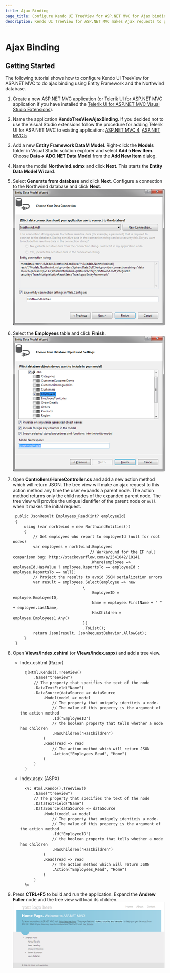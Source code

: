 ```yaml
---
title: Ajax Binding
page_title: Configure Kendo UI TreeView for ASP.NET MVC for Ajax binding
description: Kendo UI TreeView for ASP.NET MVC makes Ajax requests to populate with nodes.
---
```


# Ajax Binding

## Getting Started

The following tutorial shows how to configure Kendo UI TreeView for ASP.NET MVC to do ajax binding using Entity Framework and the Northwind database.

1. Create a new ASP.NET MVC application (or Telerik UI for ASP.NET MVC application if you have installed the
[Telerik UI for ASP.NET MVC Visual Studio Extensions](/getting-started/using-kendo-with/aspnet-mvc/introduction#kendo-ui-for-asp.net-mvc-visual-studio-extensions)).
1. Name the application **KendoTreeViewAjaxBinding**. If you decided not to use the Visual Studio extensions follow the procedure for adding Telerik UI for ASP.NET MVC to existing application:
[ASP.NET MVC 4](/getting-started/using-kendo-with/aspnet-mvc/aspnet-mvc-4.md), [ASP.NET MVC 5](/getting-started/using-kendo-with/aspnet-mvc/aspnet-mvc-5.md)
1. Add a new **Entity Framework DataM Model**. Right-click the **Models** folder in Visual Studio solution explorer and select **Add->New Item**. Choose **Data-> ADO.NET Data Model** from the **Add New Item** dialog.
1. Name the model **Northwind.edmx** and click **Next**. This starts the **Entity Data Model Wizard**.
1. Select **Generate from database** and click **Next**. Configure a connection to the Northwind database and click **Next**.
![New entity data model](/getting-started/using-kendo-with/aspnet-mvc/helpers/treeview/images/tree-entity-data-model.png)
1. Select the **Employees** table and click **Finish**.
![Choose the Employees table](/getting-started/using-kendo-with/aspnet-mvc/helpers/treeview/images/tree-employees-table.png)
1. Open **Controllers/HomeController.cs** and add a new action method which will return JSON. The tree view will make an ajax request to this action method any time the
user expands a parent node. The action method returns only the child nodes of the expanded parent node. The tree view will provide the unique identifier of the parent node or `null` when it makes the initial request.

        public JsonResult Employees_Read(int? employeeId)
        {
            using (var norhtwind = new NorthwindEntities())
            {
                // Get employees who report to employeeId (null for root nodes)
                var employees = norhtwind.Employees
                                         // Workaround for the EF null comparison bug: http://stackoverflow.com/a/2541042/10141
                                         .Where(employee => employeeId.HasValue ? employee.ReportsTo == employeeId : employee.ReportsTo == null);
                // Project the results to avoid JSON serialization errors
                var result = employees.Select(employee => new
                                      {
                                          EmployeeID = employee.EmployeeID,
                                          Name = employee.FirstName + " " + employee.LastName,
                                          HasChildren = employee.Employees1.Any()
                                      })
                                      .ToList();
                return Json(result, JsonRequestBehavior.AllowGet);
            }
        }
1. Open **Views/Index.cshtml** (or **Views/Index.aspx**) and add a tree view.

    - Index.cshtml (Razor)

            @(Html.Kendo().TreeView()
                .Name("treeview")
                // The property that specifies the text of the node
                .DataTextField("Name")
                .DataSource(dataSource => dataSource
                    .Model(model => model
                        // The property that uniquely identieis a node.
                        // The value of this property is the argument of the action method
                        .Id("EmployeeID")
                        // the boolean property that tells whether a node has children
                        .HasChildren("HasChildren")
                    )
                    .Read(read => read
                        // The action method which will return JSON
                        .Action("Employees_Read", "Home")
                    )
                )
            )
    - Index.aspx (ASPX)

            <%: Html.Kendo().TreeView()
                .Name("treeview")
                // The property that specifies the text of the node
                .DataTextField("Name")
                .DataSource(dataSource => dataSource
                    .Model(model => model
                        // The property that uniquely identieis a node.
                        // The value of this property is the argument of the action method
                        .Id("EmployeeID")
                        // the boolean property that tells whether a node has children
                        .HasChildren("HasChildren")
                    )
                    .Read(read => read
                        // The action method which will return JSON
                        .Action("Employees_Read", "Home")
                    )
                )
            %>
1. Press **CTRL+F5** to build and run the application. Expand the **Andrew Fuller** node and the tree view will load its children.
![Final result](/getting-started/using-kendo-with/aspnet-mvc/helpers/treeview/images/tree-employees.png)
